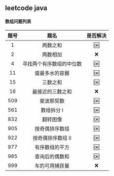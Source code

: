leetcode java
---


#### 数组问题列表

|题号|题名|是否解决|
|:---:|:---:|:---:|
|1|两数之和|:ok:|
|2|两数相加|:x:|
|4|寻找两个有序数组的中位数|:ok:|
|11|盛最多水的容器|:ok:|
|15|三数之和|:ok:|
|16|最接近的三数之和|:x:|
|509|斐波那契数|:ok:|
|561|数组拆分 I|:ok:|
|832|翻转图像|:ok:|
|905|按奇偶排序数组|:ok:|
|922|按奇偶排序数组 II|:ok:|
|977|有序数组的平方|:ok:|
|985|查询后的偶数和|:ok:|
|999|车的可用捕获量|:x:|

